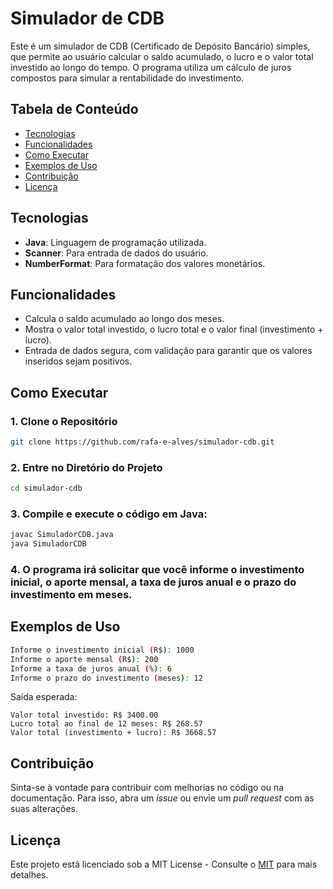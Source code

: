 # Simulador de CDB

Este é um simulador de CDB (Certificado de Depósito Bancário) simples, que permite ao usuário calcular o saldo acumulado, o lucro e o valor total investido ao longo do tempo. O programa utiliza um cálculo de juros compostos para simular a rentabilidade do investimento.

## Tabela de Conteúdo
- [Tecnologias](#tecnologias)
- [Funcionalidades](#funcionalidades)
- [Como Executar](#como-executar)
- [Exemplos de Uso](#exemplos-de-uso)
- [Contribuição](#contribuição)
- [Licença](#licença)

## Tecnologias

- **Java**: Linguagem de programação utilizada.
- **Scanner**: Para entrada de dados do usuário.
- **NumberFormat**: Para formatação dos valores monetários.

## Funcionalidades

- Calcula o saldo acumulado ao longo dos meses.
- Mostra o valor total investido, o lucro total e o valor final (investimento + lucro).
- Entrada de dados segura, com validação para garantir que os valores inseridos sejam positivos.

## Como Executar

### 1. Clone o Repositório

```sh
git clone https://github.com/rafa-e-alves/simulador-cdb.git
```

### 2. Entre no Diretório do Projeto

```sh
cd simulador-cdb
```

### 3. Compile e execute o código em Java:

```sh
javac SimuladorCDB.java
java SimuladorCDB
```

### 4. O programa irá solicitar que você informe o investimento inicial, o aporte mensal, a taxa de juros anual e o prazo do investimento em meses.

## Exemplos de Uso

```sh
Informe o investimento inicial (R$): 1000
Informe o aporte mensal (R$): 200
Informe a taxa de juros anual (%): 6
Informe o prazo do investimento (meses): 12
```

Saída esperada:

```
Valor total investido: R$ 3400.00
Lucro total ao final de 12 meses: R$ 268.57
Valor total (investimento + lucro): R$ 3668.57
```

## Contribuição

Sinta-se à vontade para contribuir com melhorias no código ou na documentação. Para isso, abra um *issue* ou envie um *pull request* com as suas alterações.

## Licença

Este projeto está licenciado sob a MIT License - Consulte o [MIT](https://opensource.org/license/MIT) para mais detalhes.
